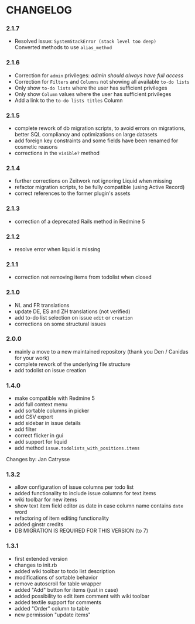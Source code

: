 # CHANGELOG
### 2.1.7
* Resolved issue: `SystemStackError (stack level too deep)`  
  Converted methods to use `alias_method`

### 2.1.6
* Correction for `admin` privileges: *admin should always have full access*
* Correction for `Filters` and `Columns` not showing all available `to-do lists`
* Only show `to-do lists` where the user has sufficient privileges
* Only show `Column` values where the user has sufficient privileges
* Add a link to the `to-do lists titles` Column

### 2.1.5
*  complete rework of db migration scripts, to avoid errors on migrations, better SQL compliancy and optimizations on large datasets
*  add foreign key constraints and some fields have been renamed for cosmetic reasons
*  corrections in the `visible?` method

### 2.1.4
* further corrections on Zeitwork not ignoring Liquid when missing
* refactor migration scripts, to be fully compatible (using Active Record)
* correct references to the former plugin's assets

### 2.1.3
* correction of a deprecated Rails method in Redmine 5

### 2.1.2
* resolve error when liquid is missing

### 2.1.1
* correction not removing items from todolist when closed

### 2.1.0
* NL and FR translations
* update DE, ES and ZH translations (not verified)
* add to-do list selection on issue `edit` or `creation`
* corrections on some structural issues

### 2.0.0
* mainly a move to a new maintained repository (thank you Den / Canidas for your work)
* complete rework of the underlying file structure
* add todolist on issue creation

### 1.4.0
* make compatible with Redmine 5
* add full context menu
* add sortable columns in picker
* add CSV export
* add sidebar in issue details
* add filter
* correct flicker in gui
* add support for liquid
* add method `issue.todolists_with_positions.items`

Changes by: Jan Catrysse

### 1.3.2
* allow configuration of issue columns per todo list
* added functionality to include issue columns for text items
* wiki toolbar for new items
* show text item field editor as date in case column name contains `date` word
* refactoring of item editing functionality
* added ginstr credits
* DB MIGRATION IS REQUIRED FOR THIS VERSION (to 7) 

### 1.3.1
* first extended version
* changes to init.rb
* added wiki toolbar to todo list description
* modifications of sortable behavior
* remove autoscroll for table wrapper
* added "Add" button for items (just in case)
* added possibility to edit item comment with wiki toolbar
* added textile support for comments
* added "Order" column to table
* new permission "update items"
